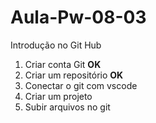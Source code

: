# Aula-Pw-08-03
Introdução no Git Hub
1. Criar conta Git **OK**
2. Criar um repositório **OK**
3. Conectar o git com vscode
4. Criar um projeto
5. Subir arquivos no git

